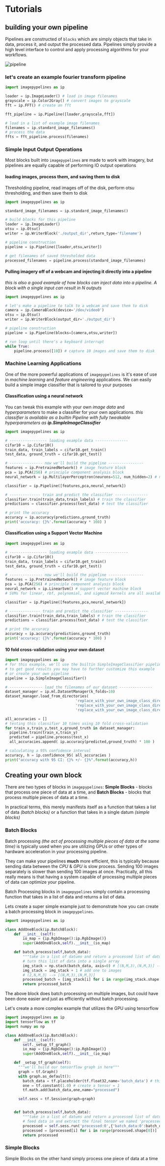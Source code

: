 # Tutorials

## building your own pipeline
Pipelines are constructed of `blocks` which are simply objects that take in data,
process it, and output the processed data. Pipelines simply provide a high level
interface to control and apply processing algorithms for your workflows.

![pipeline](docs/images/pipeline-example.png "pipeline example")

### let's create an example fourier transform pipeline
```python
import imagepypelines as ip

loader = ip.ImageLoader() # load in image filenames
grayscale = ip.Color2Gray() # convert images to grayscale
fft = ip.FFT() # create an fft

fft_pipeline = ip.Pipeline([loader,grayscale,fft])

# load in a list of example image filenames
filenames = ip.standard_image_filenames()
# process the data
ffts = fft_pipeline.process(filenames)
```

### Simple Input Output Operations
Most blocks built into `imagepypelines` are made to work with imagery, but pipelines
are equally capable of performing IO output operations

#### loading images, process them, and saving them to disk
Thresholding pipeline, read images off of the disk, perform otsu thresholding,
and then save them to disk
```python
import imagepypelines as ip

standard_image_filenames = ip.standard_image_filenames()

# build blocks for this pipeline
loader = ip.ImageLoader()
otsu = ip.Otsu()
writer = ip.WriterBlock('./output_dir',return_type='filename')

# pipeline construction
pipeline = ip.Pipeline([loader,otsu,writer])

# get filenames of saved thresholded data
processed_filenames = pipeline.process(standard_image_filenames)
```


#### Pulling imagery off of a webcam and injecting it directly into a pipeline
_this is also a good example of how blocks can inject data into a pipeline. A block with a single input can result in N outputs_
```python
import imagepypelines as ip

# let's make a pipeline to talk to a webcam and save them to disk
camera = ip.CameraBlock(device='/dev/video0')
otsu = ip.Otsu()
writer = ip.WriterBlock(output_dir='./output_dir')

# pipeline construction
pipeline = ip.Pipeline(blocks=[camera,otsu,writer])

# run loop until there's a keyboard interrupt
while True:
    pipeline.process([10]) # capture 10 images and save them to disk
```
### Machine Learning Applications
One of the more powerful applications of `imagepypelines` is it's ease of use in
_machine learning_ and _feature engineering_ applications. We can easily build
a simple image classifier that is tailored to your purposes

#### Classification using a neural network
You can tweak this example with your own _image data_ and _hyperparameters_ to make a classifier for your own applications.
_this classifier is available as a builtin Pipeline with fully tweakable hyperparameters as **ip.SimpleImageClassifier**_
```python
import imagepypelines as ip

# ----------------- loading example data ---------------
cifar10 = ip.Cifar10()
train_data, train_labels = cifar10.get_train()
test_data, ground_truth = cifar10.get_test()

# --------------- now we'll build the pipeline ----------------
features = ip.PretrainedNetwork() # image feature block
pca = ip.PCA(256) # principle component analysis block
neural_network = ip.MultilayerPerceptron(neurons=512, num_hidden=2) # neural network block

classifier = ip.Pipeline([features,pca,neural_network])

# -------------- train and predict the classifier ---------------
classifier.train(train_data,train_labels) # train the classifier
predictions = classifier.process(test_data) # test the classifier

# print the accuracy
accuracy = ip.accuracy(predictions,ground_truth)
print('accuracy: {}%'.format(accuracy * 100) )
```

#### Classification using a Support Vector Machine
```python
import imagepypelines as ip

# ----------------- loading example data ---------------
cifar10 = ip.Cifar10()
train_data, train_labels = cifar10.get_train()
test_data, ground_truth = cifar10.get_test()

# --------------- now we'll build the pipeline ----------------
features = ip.PretrainedNetwork() # image feature block
pca = ip.PCA(256) # principle component analysis block
neural_network = ip.LinearSvm() # support vector machine block
# SVMs for linear, rbf, polynomial, and sigmoid kernels are all available

classifier = ip.Pipeline([features,pca,neural_network])

# -------------- train and predict the classifier ---------------
classifier.train(train_data,train_labels) # train the classifier
predictions = classifier.process(test_data) # test the classifier

# print the accuracy
accuracy = ip.accuracy(predictions,ground_truth)
print('accuracy: {}%'.format(accuracy * 100) )
```

#### 10 fold cross-validation using your own dataset
```python
import imagepypelines as ip
# for this example, we'll use the builtin SimpleImageClassifier pipeline,
# to get good results you may have to further customize this example
# or create your own pipeline
pipeline = ip.SimpleImageClassifier()

# --------------- load the filenames of our dataset ---------------
dataset_manager = ip.ml.DatasetManager(k_folds=10)
dataset_manager.load_from_directories(
                                'replace_with_your_own_image_class_directory1/',
                                'replace_with_your_own_image_class_directory2/',
                                'replace_with_your_own_image_class_directory3/')

all_accuracies = []
# testing this classifier 10 times using 10 fold cross-validation
for train_x,train_y,test_x,ground_truth in dataset_manager:
  pipeline.train(train_x,train_y)
  predicted = pipeline.process(test_x)
  all_accuracies.append( ip.accuracy(predicted,ground_truth) * 100 )

# calculating a 95% confidence interval
accuracy, h = ip.confidence_95( all_accuracies )
print("accuracy with 95 CI: {}% +/- {}%".format(accuracy,h))
```

## Creating your own block
There are two types of blocks in `imagepypelines`: **Simple Blocks** - blocks that process one piece of data at a time, and **Batch Blocks** - blocks that process multiple pieces of data at a time.

In practical terms, this merely manifests itself as a function that takes a list of data _(batch blocks)_ or a function that takes in a single datum _(simple blocks)_

### Batch Blocks
Batch processing _(the act of processing multiple pieces of data at the same time)_ is typically used when you are utilizing GPUs or other types of hardware acceleration in your processing pipeline.

They can make your pipelines **much** more efficient, this is typically because sending data between the _CPU_ & _GPU_ is slow process. Sending 100 images separately is slower than sending 100 images at once. Practically, all this really means is that having a system capable of processing multiple pieces of data can optimize your pipeline.

Batch Processing blocks in `imagepypelines` simply contain a processing function that takes in a list of data and returns a list of data.

Lets create a super simple example just to demonstrate how you can create a batch processing block in `imagepypelines`.
```python
import imagepypelines as ip

class AddOneBlock(ip.BatchBlock):
    def __init__(self):
        io_map = {ip.RgbImage():ip.RgbImage()}
        super(AddOneBlock,self).__init__(io_map)

    def batch_process(self,batch_data):
        """take in a list of datums and return a processed list of datums"""
        # turn this list of data into a single array
        img_stack = np.stack(batch_data, axis=0) # [(N,M,3),(N,M,3)] --> (2,N,M,3)
        img_stack = img_stack + 1 # add one to images
        # (2,N,M,3) --> [(N,M,3),(N,M,3)]
        processed_batch = [img_stack[i] for i in range(img_stack.shape[0])]
        return processed_batch
```

The above block does batch processing on multiple images, but could have been done easier and just as efficiently without batch processing.

Let's create a more complex example that utilizes the GPU using tensorflow
```python
import imagepypelines as ip
import tensorflow as tf
import numpy as np

class AddOneBlock(ip.BatchBlock):
    def __init__(self):
        self._setup_tf_graph()
        io_map = {ip.RgbImage():ip.RgbImage()}
        super(AddOneBlock,self).__init__(io_map)

    def _setup_tf_graph(self):
      """we'll build our tensorflow graph in here"""
      graph = tf.Graph()
      with graph.as_default():
        batch_data = tf.placeholder(tf.float32,name='batch_data') # this value will be fed in
        one = tf.constant(1.0) # create a tensor = 1
        tf.math.add(batch_data,one,name="processed")

      self.sess = tf.Session(graph=graph)


    def batch_process(self,batch_data):
        """take in a list of datums and return a processed list of datums"""
        # feed data in and extract the final tensor we named 'processed'
        processed = self.sess.run('processed:0',{'batch_data:0':batch_data})
        processed = [processed[i] for i in range(processed.shape[0])]
        return processed


```



### Simple Blocks
Simple Blocks on the other hand simply process one piece of data at a time
